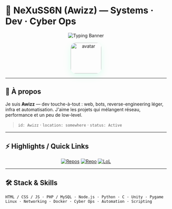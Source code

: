# 👾 NeXuSS6N (Awizz) — Systems · Dev · Cyber Ops

<div align="center">
  <!-- Animated typing banner -->
  <img src="https://readme-typing-svg.herokuapp.com?font=Fira+Code&size=28&pause=1000&color=00FF88&center=true&width=800&lines=booting...;initializing+profile;access+granted+%5BOK%5D" alt="Typing Banner" />

  <!-- Cyber-glow avatar (remplace par ton avatar) -->
  <p>
    <img src="https://avatars.githubusercontent.com/u/9919?s=200&v=4" alt="avatar" width="96" style="border-radius:16px; box-shadow: 0 8px 24px rgba(0,255,136,0.12);" />
  </p>
</div>

---

## 🧭 À propos
Je suis **Awizz** — dev touche-à-tout : web, bots, reverse-engineering léger, infra et automatisation. J'aime les projets qui mélangent réseau, performance et un peu de low-level.

> `id: Awizz` · `location: somewhere` · `status: Active`

---

## ⚡ Highlights / Quick Links
<p align="center">
  <a href="https://github.com/NeXuSS6N?tab=repositories"><img src="https://img.shields.io/badge/GitHub-repos-222.svg?style=for-the-badge&logo=github" alt="Repos" /></a>
  <a href="https://github.com/NeXuSS6N/C2-Framework---RAT"><img src="https://img.shields.io/badge/Top--Repo-C2--Framework-ff4757?style=for-the-badge" alt="Repo" /></a>
  <a href="https://github.com/NeXuSS6N/LoLOrbwalker"><img src="https://img.shields.io/badge/Legacy-LoLOrbwalker-1e90ff?style=for-the-badge" alt="LoL" /></a>
</p>

---

## 🛠️ Stack & Skills

```text
HTML / CSS / JS · PHP / MySQL · Node.js · Python · C · Unity · Pygame
Linux · Networking · Docker · Cyber Ops · Automation · Scripting
